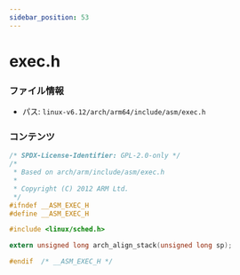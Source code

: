 ```yaml
---
sidebar_position: 53
---
```

# exec.h

### ファイル情報

- パス: `linux-v6.12/arch/arm64/include/asm/exec.h`

### コンテンツ

```h
/* SPDX-License-Identifier: GPL-2.0-only */
/*
 * Based on arch/arm/include/asm/exec.h
 *
 * Copyright (C) 2012 ARM Ltd.
 */
#ifndef __ASM_EXEC_H
#define __ASM_EXEC_H

#include <linux/sched.h>

extern unsigned long arch_align_stack(unsigned long sp);

#endif	/* __ASM_EXEC_H */

```
